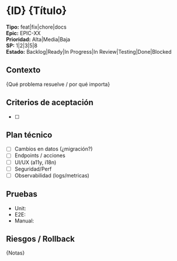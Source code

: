 # {ID} {Título}
**Tipo:** feat|fix|chore|docs  
**Epic:** EPIC-XX  
**Prioridad:** Alta|Media|Baja  
**SP:** 1|2|3|5|8  
**Estado:** Backlog|Ready|In Progress|In Review|Testing|Done|Blocked

## Contexto
{Qué problema resuelve / por qué importa}

## Criterios de aceptación
- [ ]

## Plan técnico
- [ ] Cambios en datos (¿migración?)
- [ ] Endpoints / acciones
- [ ] UI/UX (a11y, i18n)
- [ ] Seguridad/Perf
- [ ] Observabilidad (logs/metricas)

## Pruebas
- Unit:
- E2E:
- Manual:

## Riesgos / Rollback
{Notas}
